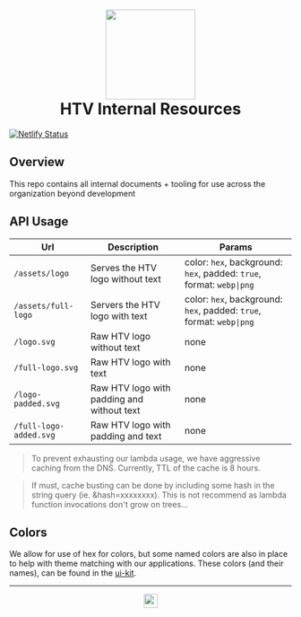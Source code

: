 <h1 align="center">
  <div align="center">
    <img src="https://cdn.hackthevalley.io/assets/full-logo?color=lime" width="160"/>
  </div>
  HTV Internal Resources
</h1>

[![Netlify Status](https://api.netlify.com/api/v1/badges/d840078f-f256-448b-9de5-8724283e6d92/deploy-status)](https://app.netlify.com/sites/htv-cdn/deploys)

## Overview

This repo contains all internal documents + tooling for use across the organization beyond development

## API Usage

| Url | Description | Params |
| --- | --- | --- |
| `/assets/logo` | Serves the HTV logo without text | color: `hex`, background: `hex`, padded: `true`, format: `webp\|png` |
| `/assets/full-logo` | Servers the HTV logo with text | color: `hex`, background: `hex`, padded: `true`, format: `webp\|png` |
| `/logo.svg` | Raw HTV logo without text | none |
| `/full-logo.svg` | Raw HTV logo with text | none |
| `/logo-padded.svg` | Raw HTV logo with padding and without text | none |
| `/full-logo-added.svg` | Raw HTV logo with padding and text | none |

> To prevent exhausting our lambda usage, we have aggressive caching from the DNS. Currently, TTL of the cache is 8 hours.

> If must, cache busting can be done by including some hash in the string query (ie. &hash=xxxxxxxx). This is not recommend as lambda function invocations don't grow on trees...

## Colors

We allow for use of hex for colors, but some named colors are also in place to help with
theme matching with our applications. These colors (and their names), can be found in the [ui-kit](https://github.com/hackthevalley/hack-the-ui/blob/master/src/styles/_colors.scss#L6).

---

<p align="center">
<a target="_blank" rel="noreferrer noopener" href="https://hackthevalley.io">
  <img src="https://cdn.hackthevalley.io/assets/logo?color=gray" width="25"/>
</a>
</p>
